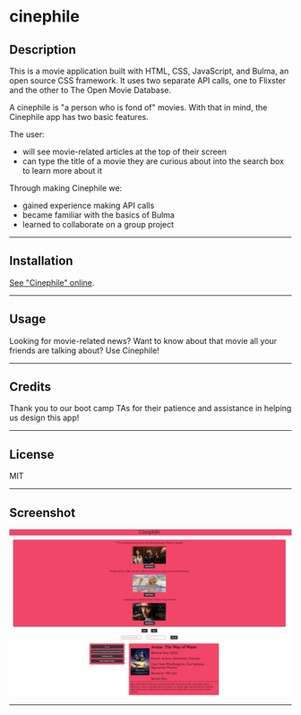 # cinephile

## Description

This is a movie application built with HTML, CSS, JavaScript, and Bulma, an open source CSS framework. It uses two separate API calls, one to Flixster and the other to The Open Movie Database.

A cinephile is "a person who is fond of" movies. With that in mind, the Cinephile app has two basic features. 

The user:

- will see movie-related articles at the top of their screen 
- can type the title of a movie they are curious about into the search box to learn more about it

Through making Cinephile we:

- gained experience making API calls
- became familiar with the basics of Bulma 
- learned to collaborate on a group project

---

## Installation

 [See "Cinephile" online](https://chaseostien.github.io/Team-5-Project/).

---

## Usage

Looking for movie-related news? Want to know about that movie all your friends are talking about? Use Cinephile!

---

## Credits

Thank you to our boot camp TAs for their patience and assistance in helping us design this app!

---

## License

MIT

---

## Screenshot

![Cinephile image](assets/img/Cinephile%20screenshot.jpg)

---